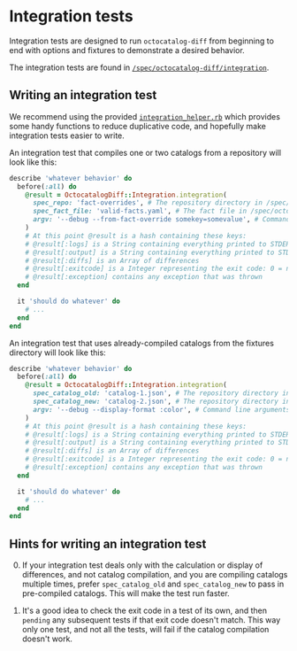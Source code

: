 # Integration tests

Integration tests are designed to run `octocatalog-diff` from beginning to end with options and fixtures to demonstrate a desired behavior.

The integration tests are found in [`/spec/octocatalog-diff/integration`](/spec/octocatalog-diff/integration).

## Writing an integration test

We recommend using the provided [`integration_helper.rb`](/spec/octocatalog-diff/integration/integration_helper.rb) which provides some handy functions to reduce duplicative code, and hopefully make integration tests easier to write.

An integration test that compiles one or two catalogs from a repository will look like this:

```ruby
describe 'whatever behavior' do
  before(:all) do
    @result = OctocatalogDiff::Integration.integration(
      spec_repo: 'fact-overrides', # The repository directory in /spec/octocatalog-diff/fixtures/repos
      spec_fact_file: 'valid-facts.yaml', # The fact file in /spec/octocatalog-diff/fixtures/facts
      argv: '--debug --from-fact-override somekey=somevalue', # Command line arguments
    )
    # At this point @result is a hash containing these keys:
    # @result[:logs] is a String containing everything printed to STDERR (Logger)
    # @result[:output] is a String containing everything printed to STDOUT
    # @result[:diffs] is an Array of differences
    # @result[:exitcode] is a Integer representing the exit code: 0 = no changes, 1 = failure, 2 = success, with changes
    # @result[:exception] contains any exception that was thrown
  end

  it 'should do whatever' do
    # ...
  end
end
```

An integration test that uses already-compiled catalogs from the fixtures directory will look like this:

```ruby
describe 'whatever behavior' do
  before(:all) do
    @result = OctocatalogDiff::Integration.integration(
      spec_catalog_old: 'catalog-1.json', # The repository directory in /spec/octocatalog-diff/fixtures/catalogs
      spec_catalog_new: 'catalog-2.json', # The repository directory in /spec/octocatalog-diff/fixtures/catalogs
      argv: '--debug --display-format :color', # Command line arguments
    )
    # At this point @result is a hash containing these keys:
    # @result[:logs] is a String containing everything printed to STDERR (Logger)
    # @result[:output] is a String containing everything printed to STDOUT
    # @result[:diffs] is an Array of differences
    # @result[:exitcode] is a Integer representing the exit code: 0 = no changes, 1 = failure, 2 = success, with changes
    # @result[:exception] contains any exception that was thrown
  end

  it 'should do whatever' do
    # ...
  end
end
```

## Hints for writing an integration test

0. If your integration test deals only with the calculation or display of differences, and not catalog compilation, and you are compiling catalogs multiple times, prefer `spec_catalog_old` and `spec_catalog_new` to pass in pre-compiled catalogs. This will make the test run faster.

0. It's a good idea to check the exit code in a test of its own, and then `pending` any subsequent tests if that exit code doesn't match. This way only one test, and not all the tests, will fail if the catalog compilation doesn't work.
